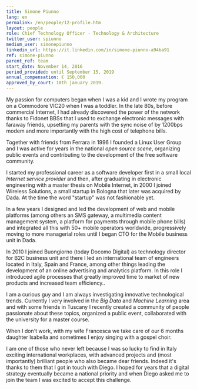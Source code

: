 ```yaml
---
title: Simone Piunno
lang: en
permalink: /en/people/12-profile.htm
layout: people
role: Chief Technology Officer - Technology & Architecture
twitter_user: spiunno
medium_user: simonepiunno
linkedin_url: https://it.linkedin.com/in/simone-piunno-a94ba91
ref: simone-piunno
parent_ref: team
start_date: November 14, 2016
period_provided: until September 15, 2019
annual_compensation: € 150,000
approved_by_court: 18th january 2019.
---
```

My passion for computers began when I was a kid and I wrote my program on a Commodore VIC20 when I was a toddler.   In the late 80s, before commercial Internet, I had already discovered the power of the network thanks to Fidonet BBSs that I used to exchange electronic messages with faraway friends, upsetting my parents with the sync noise of by 1200bps modem and more importantly with the high cost of telephone bills.

Together with friends from Ferrara in 1996 I founded a Linux User Group and I was active for years in the national *open source scene*, organizing public events and contributing to the development of the free software community.

I started my professional career as a software developer first in a small local *Internet service provider* and then, after graduating in electronic engineering with a master thesis on Mobile Internet, in 2000 I joined Wireless Solutions, a small startup in Bologna that later was acquired by Dada.  At the time the word "startup" was not fashionable yet.

In a few years I designed and led the development of web and mobile platforms (among others an SMS gateway, a multimedia content management system, a platform for payments through mobile phone bills) and integrated all this with 50+ mobile operators worldwide, progressively moving to more managerial roles until I began CTO for the Mobile business unit in Dada.

In 2010 I joined Buongiorno (today Docomo Digital) as technology director for B2C business unit and there I led an international team of engineers located in Italy, Spain and France, among other things leading the development of an online advertising and analytics platform.  In this role I introduced agile processes that greatly improved time to market of new products and increased team efficiency..

I am a curious guy and I am always investigating innovative technological trends. Currently I very involved in the *Big Data* and *Machine Learning* area and with some friends in Tuscany I recently created a community of people passionate about these topics, organized a public event, collaborated with the university for a master course.

When I don't work, with my wife Francesca we take care of our 6 months daughter Isabella and sometimes I enjoy singing with a gospel choir.

I am one of those who never left because I was so lucky to find in Italy exciting international workplaces, with advanced projects and (most importantly) brilliant people who also became dear friends.   Indeed it's thanks to them that I got in touch with Diego. I hoped for years that a digital strategy eventually became a national priority and when Diego asked me to join the team I was excited to accept this challenge.

